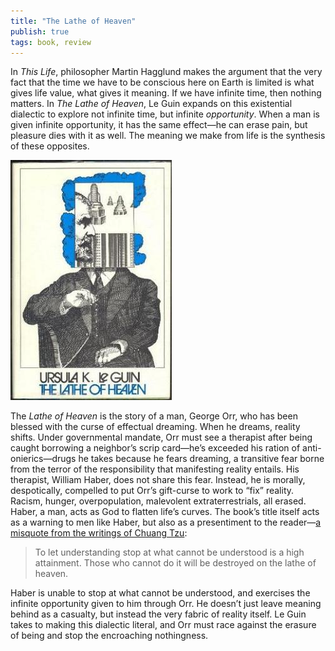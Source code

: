```yaml
---
title: "The Lathe of Heaven"
publish: true
tags: book, review
---
```


In _This Life_, philosopher Martin Hagglund makes the argument that
the very fact that the time we have to be conscious here on Earth is
limited is what gives life value, what gives it meaning. If we have
infinite time, then nothing matters. In _The Lathe of Heaven_, Le Guin
expands on this existential dialectic to explore not infinite time,
but infinite _opportunity_. When a man is given infinite opportunity,
it has the same effect—he can erase pain, but pleasure dies with it as
well. The meaning we make from life is the synthesis of these
opposites.

<img src="/images/lathe.jpeg">

The _Lathe of Heaven_ is the story of a man, George Orr, who has been
blessed with the curse of effectual dreaming. When he dreams, reality
shifts. Under governmental mandate, Orr must see a therapist after
being caught borrowing a neighbor’s scrip card—he’s exceeded his
ration of anti-onierics—drugs he takes because he fears dreaming, a
transitive fear borne from the terror of the responsibility that
manifesting reality entails. His therapist, William Haber, does not
share this fear. Instead, he is morally, despotically, compelled to
put Orr’s gift-curse to work to “fix” reality. Racism, hunger,
overpopulation, malevolent extraterrestrials, all erased. Haber, a
man, acts as God to flatten life’s curves. The book’s title itself
acts as a warning to men like Haber, but also as a presentiment to the
reader—[a misquote from the writings of Chuang
Tzu](https://en.wikipedia.org/wiki/The_Lathe_of_Heaven#Title):

> To let understanding stop at what cannot be understood is a high
> attainment. Those who cannot do it will be destroyed on the lathe of
> heaven.

Haber is unable to stop at what cannot be understood, and exercises
the infinite opportunity given to him through Orr. He doesn’t just
leave meaning behind as a casualty, but instead the very fabric of
reality itself. Le Guin takes to making this dialectic literal, and
Orr must race against the erasure of being and stop the encroaching
nothingness.

